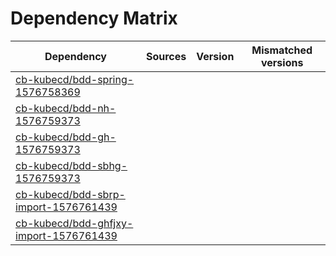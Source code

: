 # Dependency Matrix

Dependency | Sources | Version | Mismatched versions
---------- | ------- | ------- | -------------------
[cb-kubecd/bdd-spring-1576758369](https://github.com/cb-kubecd/bdd-spring-1576758369.git) |  | []() | 
[cb-kubecd/bdd-nh-1576759373](https://github.com/cb-kubecd/bdd-nh-1576759373.git) |  | []() | 
[cb-kubecd/bdd-gh-1576759373](https://github.com/cb-kubecd/bdd-gh-1576759373.git) |  | []() | 
[cb-kubecd/bdd-sbhg-1576759373](https://github.com/cb-kubecd/bdd-sbhg-1576759373.git) |  | []() | 
[cb-kubecd/bdd-sbrp-import-1576761439](https://github.com/cb-kubecd/bdd-sbrp-import-1576761439.git) |  | []() | 
[cb-kubecd/bdd-ghfjxy-import-1576761439](https://github.com/cb-kubecd/bdd-ghfjxy-import-1576761439.git) |  | []() | 
